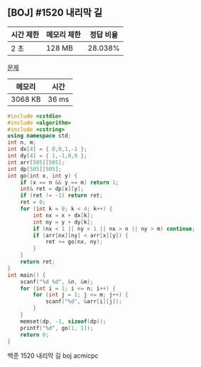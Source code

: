 ## [BOJ] #1520 내리막 길

| 시간 제한 | 메모리 제한 | 정답 비율 |
| --------- | ----------- | --------- |
| 2 초      | 128 MB      | 28.038%   |

[문제](https://www.acmicpc.net/problem/1520)



| 메모리  | 시간  |
| ------- | ----- |
| 3068 KB | 36 ms |

```c++
#include <cstdio>
#include <algorithm>
#include <cstring>
using namespace std;
int n, m;
int dx[4] = { 0,0,1,-1 };
int dy[4] = { 1,-1,0,0 };
int arr[505][505];
int dp[505][505];
int go(int x, int y) {
	if (x == n && y == m) return 1;
	int& ret = dp[x][y];
	if (ret != -1) return ret;
	ret = 0;
	for (int k = 0; k < 4; k++) {
		int nx = x + dx[k];
		int ny = y + dy[k];
		if (nx < 1 || ny < 1 || nx > n || ny > m) continue;
		if (arr[nx][ny] < arr[x][y]) {
			ret += go(nx, ny);
		}
	}
	return ret;
}
int main() {
	scanf("%d %d", &n, &m);
	for (int i = 1; i <= n; i++) {
		for (int j = 1; j <= m; j++) {
			scanf("%d", &arr[i][j]);
		}
	}
	memset(dp, -1, sizeof(dp));
	printf("%d", go(1, 1));
	return 0;
}
```





백준 1520 내리막 길 boj acmicpc

